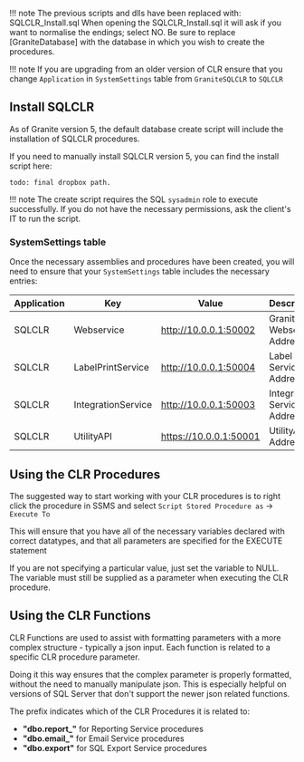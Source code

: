 
!!! note
	The previous scripts and dlls have been replaced with: SQLCLR_Install.sql
	When opening the SQLCLR_Install.sql it will ask if you want to normalise the endings; select NO.
	Be sure to replace [GraniteDatabase] with the database in which you wish to create the procedures. 

!!! note 
	If you are upgrading from an older version of CLR ensure that you change `Application` in `SystemSettings` table from `GraniteSQLCLR` to `SQLCLR`

## Install SQLCLR

As of Granite version 5, the default database create script will include the installation of SQLCLR procedures.

If you need to manually install SQLCLR version 5, you can find the install script here:


```
todo: final dropbox path.

```

!!! note
	The create script requires the SQL `sysadmin` role to execute successfully. If you do not have the necessary permissions, ask the client's IT to run the script.

<h3>SystemSettings table</h3>

Once the necessary assemblies and procedures have been created, you will need to ensure that your `SystemSettings` table includes the necessary entries:

| Application	| Key					| Value						| Description					| ValueDataType	| isEncrypted	| isActive	|
|---------------|-----------------------|---------------------------|-------------------------------|---------------|---------------|-----------|
| SQLCLR		| Webservice			| http://10.0.0.1:50002		| Granite Webservice Address	| string		| False			| True		|
| SQLCLR		| LabelPrintService		| http://10.0.0.1:50004		| Label Print Service Address	| string		| False			| True		|
| SQLCLR		| IntegrationService	| http://10.0.0.1:50003		| Integration Service Address	| string		| False			| True		|
| SQLCLR		| UtilityAPI    		| https://10.0.0.1:50001	| UtilityAPI Address	    | string		| False			| True		|

## Using the CLR Procedures

The suggested way to start working with your CLR procedures is to right click the procedure in SSMS and select `Script Stored Procedure as` -> `Execute To`

This will ensure that you have all of the necessary variables declared with correct datatypes, and that all parameters are specified for the EXECUTE statement

If you are not specifying a particular value, just set the variable to NULL. The variable must still be supplied as a parameter when executing the CLR procedure.

<h2>Using the CLR Functions</h2>

CLR Functions are used to assist with formatting parameters with a more complex structure - typically a json input.
Each function is related to a specific CLR procedure parameter. 

Doing it this way ensures that the complex parameter is properly formatted, without the need to manually manipulate json.
This is especially helpful on versions of SQL Server that don't support the newer json related functions.

The prefix indicates which of the CLR Procedures it is related to: 

- **"dbo.report_"** for Reporting Service procedures
- **"dbo.email_"** for Email Service procedures
- **"dbo.export"** for SQL Export Service procedures





